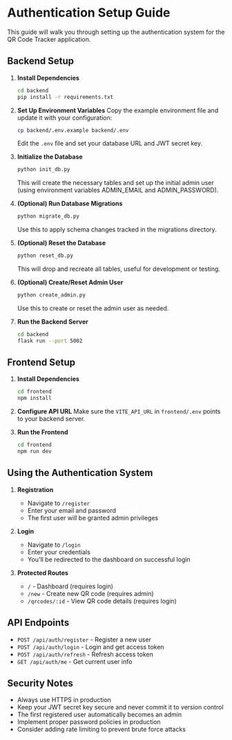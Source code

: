 # Authentication Setup Guide

This guide will walk you through setting up the authentication system for the QR Code Tracker application.

## Backend Setup

1. **Install Dependencies**
   ```bash
   cd backend
   pip install -r requirements.txt
   ```

2. **Set Up Environment Variables**
   Copy the example environment file and update it with your configuration:
   ```bash
   cp backend/.env.example backend/.env
   ```
   Edit the `.env` file and set your database URL and JWT secret key.

3. **Initialize the Database**
   ```bash
   python init_db.py
   ```
   This will create the necessary tables and set up the initial admin user (using environment variables ADMIN_EMAIL and ADMIN_PASSWORD).

4. **(Optional) Run Database Migrations**
   ```bash
   python migrate_db.py
   ```
   Use this to apply schema changes tracked in the migrations directory.

5. **(Optional) Reset the Database**
   ```bash
   python reset_db.py
   ```
   This will drop and recreate all tables, useful for development or testing.

6. **(Optional) Create/Reset Admin User**
   ```bash
   python create_admin.py
   ```
   Use this to create or reset the admin user as needed.

4. **Run the Backend Server**
   ```bash
   cd backend
   flask run --port 5002
   ```

## Frontend Setup

1. **Install Dependencies**
   ```bash
   cd frontend
   npm install
   ```

2. **Configure API URL**
   Make sure the `VITE_API_URL` in `frontend/.env` points to your backend server.

3. **Run the Frontend**
   ```bash
   cd frontend
   npm run dev
   ```

## Using the Authentication System

1. **Registration**
   - Navigate to `/register`
   - Enter your email and password
   - The first user will be granted admin privileges

2. **Login**
   - Navigate to `/login`
   - Enter your credentials
   - You'll be redirected to the dashboard on successful login

3. **Protected Routes**
   - `/` - Dashboard (requires login)
   - `/new` - Create new QR code (requires admin)
   - `/qrcodes/:id` - View QR code details (requires login)

## API Endpoints

- `POST /api/auth/register` - Register a new user
- `POST /api/auth/login` - Login and get access token
- `POST /api/auth/refresh` - Refresh access token
- `GET /api/auth/me` - Get current user info

## Security Notes

- Always use HTTPS in production
- Keep your JWT secret key secure and never commit it to version control
- The first registered user automatically becomes an admin
- Implement proper password policies in production
- Consider adding rate limiting to prevent brute force attacks
